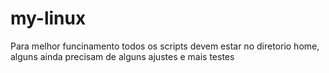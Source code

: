 # my-linux

Para melhor funcinamento todos os scripts devem estar no diretorio home, alguns ainda precisam de alguns ajustes e mais testes 
